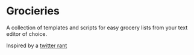 # Grocieries

A collection of templates and scripts for easy grocery lists from your text editor of choice.

Inspired by a [twitter rant](https://twitter.com/agoX/status/1482132235729969154)
